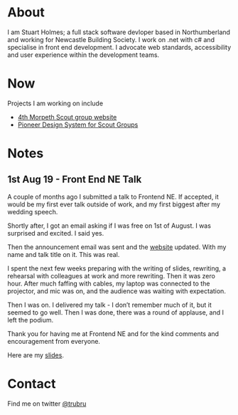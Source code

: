 # About
I am Stuart Holmes; a full stack software devloper based in Northumberland and working for Newcastle Building Society.
I work on .net with c# and specialise in front end development. I advocate web standards, accessibility and user experience within the development teams.

# Now
Projects I am working on include
- [4th Morpeth Scout group website](http://www.4thmorpethscouts.org.uk)
- [Pioneer Design System for Scout Groups](https://github.com/trubru/Pioneer)

# Notes
## 1st Aug 19 - Front End NE Talk
A couple of months ago I submitted a talk to Frontend NE. If accepted, it would be my first ever talk outside of work, and my first biggest after my wedding speech.

Shortly after, I got an email asking if I was free on 1st of August. I was surprised and excited. I said yes.

Then the announcement email was sent and the [website](https://frontendne.co.uk/events/2019-08-01) updated. With my name and talk title on it. This was real. 

I spent the next few weeks preparing with the writing of slides, rewriting, a rehearsal with colleagues at work and more rewriting. 
Then it was zero hour. After much faffing with cables, my laptop was connected to the projector, and mic was on, and the audience was waiting with expectation.

Then I was on. I delivered my talk - I don’t remember much of it, but it seemed to go well. Then I was done, there was a round of applause, and I left the podium.

Thank you for having me at Frontend NE and for the kind comments and encouragement from everyone.

Here are my [slides](https://github.com/trubru/trubru.github.io/blob/master/FrontEndNeAug2019.pdf).

# Contact
Find me on twitter [@trubru](https://twitter.com/trubru)
